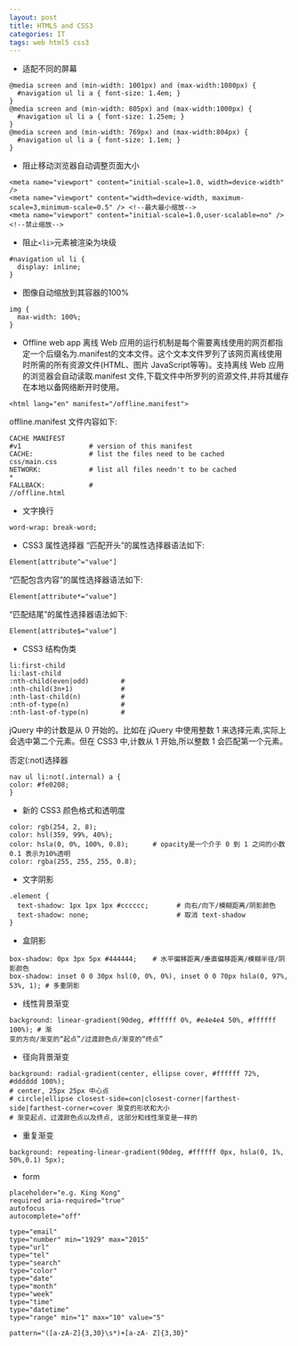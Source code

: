 ```yaml
---
layout: post
title: HTML5 and CSS3
categories: IT
tags: web html5 css3
---
```


+ 适配不同的屏幕
```
@media screen and (min-width: 1001px) and (max-width:1080px) {
  #navigation ul li a { font-size: 1.4em; }
}
@media screen and (min-width: 805px) and (max-width:1000px) {
  #navigation ul li a { font-size: 1.25em; }
}
@media screen and (min-width: 769px) and (max-width:804px) {
  #navigation ul li a { font-size: 1.1em; }
}
```

+ 阻止移动浏览器自动调整页面大小
```
<meta name="viewport" content="initial-scale=1.0, width=device-width" />
<meta name="viewport" content="width=device-width, maximum-scale=3,minimum-scale=0.5" /> <!--最大最小缩放-->
<meta name="viewport" content="initial-scale=1.0,user-scalable=no" /> <!--禁止缩放-->
```

+ 阻止`<li>`元素被渲染为块级

```
#navigation ul li {
  display: inline;
}
```

+ 图像自动缩放到其容器的100%
```
img {
  max-width: 100%;
}
```

+ Offline web app
离线 Web 应用的运行机制是每个需要离线使用的网页都指定一个后缀名为.manifest的文本文件。这个文本文件罗列了该网页离线使用时所需的所有资源文件(HTML、图片 JavaScript等等)。支持离线 Web 应用的浏览器会自动读取.manifest 文件,下载文件中所罗列的资源文件,并将其缓存在本地以备网络断开时使用。
```
<html lang="en" manifest="/offline.manifest">
```
offline.manifest 文件内容如下:
```
CACHE MANIFEST
#v1                 # version of this manifest
CACHE:              # list the files need to be cached
css/main.css
NETWORK:            # list all files needn't to be cached
*
FALLBACK:           # 
//offline.html
```

+ 文字换行
```
word-wrap: break-word;
```

+ CSS3 属性选择器
“匹配开头”的属性选择器语法如下:
```
Element[attribute^="value"]
```
“匹配包含内容”的属性选择器语法如下:
```
Element[attribute*="value"]
```
“匹配结尾”的属性选择器语法如下:
```
Element[attribute$="value"]
```

+ CSS3 结构伪类
```
li:first-child
li:last-child
:nth-child(even|odd)        # 
:nth-child(3n+1)            #
:nth-last-child(n)          #
:nth-of-type(n)             #
:nth-last-of-type(n)        #
```
jQuery 中的计数是从 0 开始的。比如在 jQuery 中使用整数 1 来选择元素,实际上会选中第二个元素。但在 CSS3 中,计数从 1 开始,所以整数 1 会匹配第一个元素。

否定(:not)选择器
```
nav ul li:not(.internal) a {
color: #fe0208;
}
```

+ 新的 CSS3 颜色格式和透明度
```
color: rgb(254, 2, 8);
color: hsl(359, 99%, 40%);
color: hsla(0, 0%, 100%, 0.8);      # opacity是一个介于 0 到 1 之间的小数0.1 表示为10%透明
color: rgba(255, 255, 255, 0.8);

```

+ 文字阴影
```
.element {
  text-shadow: 1px 1px 1px #cccccc;       # 向右/向下/模糊距离/阴影颜色
  text-shadow: none;                      # 取消 text-shadow
}
```

+ 盒阴影
```
box-shadow: 0px 3px 5px #444444;    # 水平偏移距离/垂直偏移距离/模糊半径/阴影颜色
box-shadow: inset 0 0 30px hsl(0, 0%, 0%), inset 0 0 70px hsla(0, 97%, 53%, 1); # 多重阴影
```

+ 线性背景渐变
```
background: linear-gradient(90deg, #ffffff 0%, #e4e4e4 50%, #ffffff 100%); # 渐
变的方向/渐变的“起点”/过渡颜色点/渐变的“终点”
```

+ 径向背景渐变
```
background: radial-gradient(center, ellipse cover, #ffffff 72%, #dddddd 100%);
# center, 25px 25px 中心点
# circle|ellipse closest-side=con|closest-corner|farthest-side|farthest-corner=cover 渐变的形状和大小
# 渐变起点、过渡颜色点以及终点, 这部分和线性渐变是一样的
```

+ 重复渐变
```
background: repeating-linear-gradient(90deg, #ffffff 0px, hsla(0, 1%, 50%,0.1) 5px);

```

+ form
```
placeholder="e.g. King Kong"
required aria-required="true"
autofocus
autocomplete="off"

type="email"
type="number" min="1929" max="2015"
type="url"
type="tel"
type="search"
type="color"
type="date"
type="month"
type="week"
type="time"
type="datetime"
type="range" min="1" max="10" value="5"

pattern="([a-zA-Z]{3,30}\s*)+[a-zA- Z]{3,30}"
```